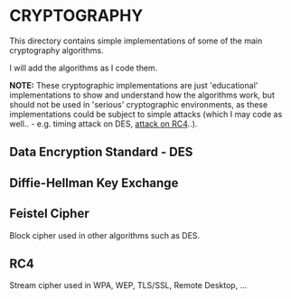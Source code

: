 # CRYPTOGRAPHY
This directory contains simple implementations of some of the main cryptography algorithms.

I will add the algorithms as I code them.

**NOTE:** These cryptographic implementations are just 'educational' implementations to show and understand how the algorithms work, but should not be used in 'serious' cryptographic environments, as these implementations could be subject to simple attacks (which I may code as well.. - e.g. timing attack on DES, [attack on RC4](https://link.springer.com/content/pdf/10.1007%2F3-540-45537-X_1.pdf)..).

## Data Encryption Standard - DES

## Diffie-Hellman Key Exchange

## Feistel Cipher
Block cipher used in other algorithms such as DES.

## RC4
Stream cipher used in WPA, WEP, TLS/SSL, Remote Desktop, ...
